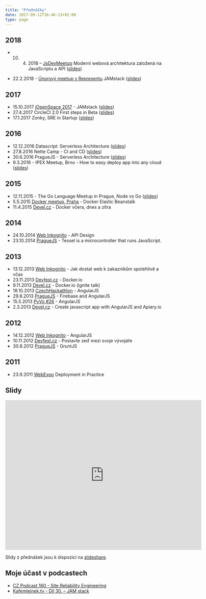 ```yaml
---
title: "Přednášky"
date: 2017-09-12T16:46:13+02:00
type: page
---
```


## 2018

* 10. 4. 2018 – [JsDevMeetup](https://www.meetup.com/GDG-%C4%8CVUT-Prague/) Moderní webová architektura založená na JavaScriptu a API ([slides](https://www.slideshare.net/ladislavprskavec/modern-web-architecturebrbased-on-js-api-and-markup))

* 22.2.2018 - [Únorový meetup v Representu](https://www.meetup.com/Prague-Ruby-Meetup/events/247577634/) JAMstack ([slides](https://speakerdeck.com/abtris/jamstack-1))

## 2017

* 15.10.2017 [jOpenSpace 2017](http://www.jopenspace.cz/) - JAMstack ([slides](https://speakerdeck.com/abtris/jamstack))
* 27.4.2017 CircleCI 2.0 First steps in Beta ([slides](https://speakerdeck.com/abtris/circleci-2-dot-0-first-steps-in-beta))
* 17.1.2017 Zonky, SRE in Startup ([slides](https://www.slideshare.net/ladislavprskavec/sre-in-startup))

## 2016

* 12.12.2016 Datascript: Serverless Architecture ([slides](https://speakerdeck.com/abtris/datascript-serverless-architecture))
* 27.8.2016 Nette Camp - CI and CD ([slides](https://speakerdeck.com/abtris/ci-and-cd))
* 30.6.2016 PragueJS - Serverless Architecture ([slides](https://speakerdeck.com/abtris/serverless-architecture-praguejs-30-dot-6-2016))
* 9.3.2016 - IPEX Meetup, Brno - How to easy deploy app into any cloud ([slides](https://speakerdeck.com/abtris/how-to-easy-deploy-app-into-any-cloud))

## 2015

* 12.11.2015 - The Go Language Meetup in Prague, Node vs Go ([slides](https://speakerdeck.com/abtris/node-vs-go-datadog-and-heroku-parsing-log-service))
* 5.5.2015 [Docker meetup, Praha](http://www.meetup.com/Docker-Prague-Czech-Republic/events/221368157/) - Docker Elastic Beanstalk
* 11.4.2015 [Devel.cz](http://devel.cz/konference) - Docker včera, dnes a zítra

## 2014

* 24.10.2014 [Web Inkognito](http://webovky.vse.cz/web-inkognito/archiv) -  API Design
* 23.10.2014 [PragueJS](http://www.praguejs.cz/talks/2014) - Tessel is a microcontroller that runs JavaScript.

## 2013

* 13.12.2013 [Web Inkognito](http://webovky.vse.cz/web-inkognito/archiv) - Jak dostat web k zakazníkům spolehlivě a včas
* 23.11.2013 [Devfest.cz](http://devfest.cz) - Docker.io
* 9.11.2013 [Devel.cz](http://devel.cz/konference/) - Docker.io (ignite talk)
* 18.10.2013 [CzechHackathlon](http://www.czechhackathon.cz/) - AngularJS
* 29.8.2013 [PragueJS](http://www.praguejs.cz/talks/2013) - Firebase and AngularJS
* 15.5.2013 [PyVo #26](http://lanyrd.com/2013/praha-pyvo-may/) - AngularJS
* 2.3.2013 [Devel.cz](http://devel.cz/konference/) - Create javascript app with AngularJS and Apiary.io

## 2012

* 14.12.2012 [Web Inkognito](http://webovky.vse.cz/web-inkognito/archiv) - AngularJS
* 10.11.2012 [Devfest.cz](http://devfest.cz) - Postavte zeď mezi svoje vývojáře
* 30.8.2012 [PragueJS](http://www.praguejs.cz/talks/2012) - GruntJS

## 2011

* 23.9.2011 [WebExpo](http://webexpo.cz/praha2011/program/patek/) Deployment in Practice

## Slidy

<iframe src="https://www.slideshare.net/ladislavprskavec/slideshelf" width="615px" height="470px" frameborder="0" marginwidth="0" marginheight="0" scrolling="no" style="border:none;" allowfullscreen webkitallowfullscreen mozallowfullscreen></iframe>

Slidy z přednášek jsou k dispozici na [slideshare](https://www.slideshare.net/ladislavprskavec/presentations).

## Moje účast v podcastech

* [CZ Podcast 160 - Site Reliability Engineering](https://soundcloud.com/czpodcast-1/cz-podcast-160-site-reliability-engineering)
* [Kafemlejnek.tv - Díl 30. – JAM stack](https://kafemlejnek.tv/dil-30-jam-stack/)
